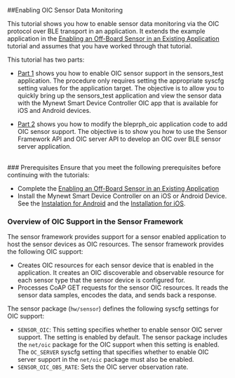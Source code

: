 ##Enabling OIC Sensor Data Monitoring

This tutorial shows you how to enable sensor data monitoring via the OIC protocol over BLE transport in an application.  It extends the example application in the [Enabling an Off-Board Sensor in an Existing Application](/os/tutorials/sensors/sensor_nrf52_bno055.md) tutorial and assumes that you have worked through that tutorial. 

This tutorial has two parts:

* [Part 1](/os/tutorials/sensors/sensor_nrf52_bno055_oic.md) shows you how to enable OIC sensor support in the sensors_test application. The procedure only requires setting the appropriate syscfg setting values for the application target. The objective is to allow you to quickly bring up the sensors_test application and view the sensor data with the Mynewt Smart Device Controller OIC app that is available for iOS and Android devices.

* [Part 2](/os/tutorials/sensors/sensor_bleprph_oic.md) shows you how to modify the bleprph_oic application code to add OIC sensor support. The objective is to show you how to use the Sensor Framework API and OIC server API to develop an OIC over BLE sensor server application.
<br>
### Prerequisites 
Ensure that you meet the following prerequisites before continuing with the tutorials:

* Complete the [Enabling an Off-Board Sensor in an Existing Application](/os/tutorials/sensors/sensor_nrf52_bno055.md)
* Install the Mynewt Smart Device Controller on an iOS or Android Device. See the [Instalation for Android](https://github.com/runtimeco/android_sensor) and the [Installation for iOS](...).

### Overview of OIC Support in the Sensor Framework

The sensor framework  provides support for a sensor enabled application to host the sensor devices as OIC resources.  The sensor framework provides the following OIC support:

* Creates OIC resources for each sensor device that is enabled in the application. It creates an OIC discoverable and observable resource for each sensor type that the sensor device is configured for. 
* Processes CoAP GET requests for the sensor OIC resources. It reads the sensor data samples, encodes the data, and sends back a response.

The sensor package (`hw/sensor`) defines the following syscfg settings for OIC support:

* `SENSOR_OIC`: This setting specifies whether to enable sensor OIC server support. The setting is enabled by default. The sensor package includes the `net/oic` package for the OIC support when this setting is enabled. The `OC_SERVER` syscfg setting that specifies whether to enable OIC server support in the `net/oic` package must also be enabled. 
* `SENSOR_OIC_OBS_RATE`: Sets the OIC server observation rate.

